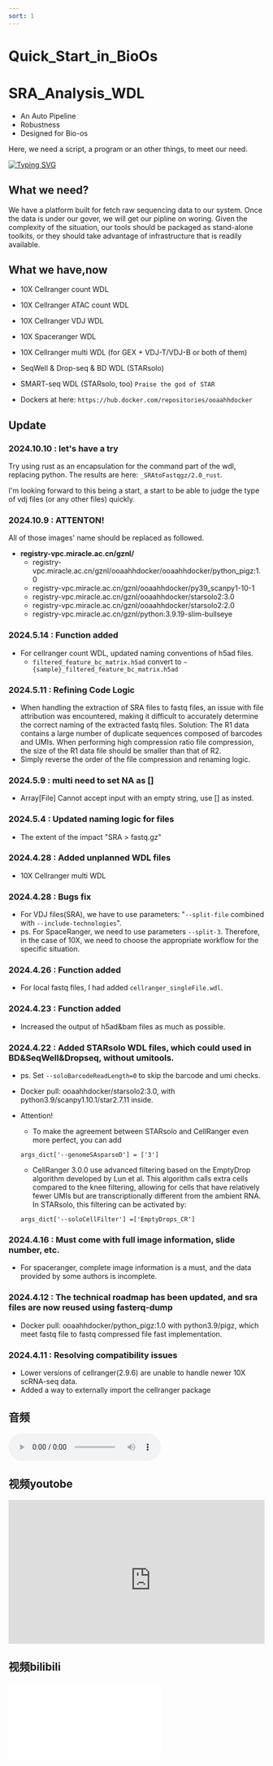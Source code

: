 ```yaml
---
sort: 1
---
```


# Quick_Start_in_BioOs


# SRA_Analysis_WDL
- An Auto Pipeline
- Robustness
- Designed for Bio-os

Here, we need a script, a program or an other things, to meet our need. 

[![Typing SVG](https://readme-typing-svg.herokuapp.com?font=Courier+New&pause=1000&color=6B4DF7&multiline=true&random=false&width=435&height=80&lines=%E7%AB%99++%E5%9C%A8++%E5%B7%A8++%E4%BA%BA++%E7%9A%84++%E8%82%A9++%E8%86%80++;Stand+on+the+shoulders+of+giants)](https://git.io/typing-svg)

What we need?
-----------------------
We have a platform built for fetch raw sequencing data to our system. Once the data is under our gover, we will get our pipline on woring. Given the complexity of the situation, our tools should be packaged as stand-alone toolkits, or they should take advantage of infrastructure that is readily available.


What we have,now
-----------------------
  - 10X Cellranger count WDL
  - 10X Cellranger ATAC count WDL
  - 10X Cellranger VDJ WDL
  - 10X Spaceranger WDL
  - 10X Cellranger multi WDL (for GEX + VDJ-T/VDJ-B or both of them)
  - SeqWell & Drop-seq & BD WDL (STARsolo)
  - SMART-seq WDL (STARsolo, too)
`Praise the god of STAR`

  - Dockers at here: `https://hub.docker.com/repositories/ooaahhdocker`


Update
-----------------------

### 2024.10.10 : let's have a try
Try using rust as an encapsulation for the command part of the wdl, replacing python.
The results are here: `_SRAtoFastqgz/2.0_rust`. 

I'm looking forward to this being a start, a start to be able to judge the type of vdj files (or any other files) quickly.

### 2024.10.9 : ATTENTON!
All of those images' name should be replaced as followed.
  - **registry-vpc.miracle.ac.cn/gznl/**
    - registry-vpc.miracle.ac.cn/gznl/ooaahhdocker/ooaahhdocker/python_pigz:1.0
    - registry-vpc.miracle.ac.cn/gznl/ooaahhdocker/py39_scanpy1-10-1
    - registry-vpc.miracle.ac.cn/gznl/ooaahhdocker/starsolo2:3.0
    - registry-vpc.miracle.ac.cn/gznl/ooaahhdocker/starsolo2:2.0
    - registry-vpc.miracle.ac.cn/gznl/python:3.9.19-slim-bullseye

### 2024.5.14 : Function added
  - For cellranger count WDL, updated naming conventions of h5ad files.
    - `filtered_feature_bc_matrix.h5ad` convert to `~{sample}_filtered_feature_bc_matrix.h5ad`

### 2024.5.11 : Refining Code Logic
  - When handling the extraction of SRA files to fastq files, an issue with file attribution was encountered, making it difficult to accurately determine the correct naming of the extracted fastq files. Solution: The R1 data contains a large number of duplicate sequences composed of barcodes and UMIs. When performing high compression ratio file compression, the size of the R1 data file should be smaller than that of R2.
  - Simply reverse the order of the file compression and renaming logic.

### 2024.5.9 : multi need to set NA as []
  - Array[File] Cannot accept input with an empty string, use [] as insted.


### 2024.5.4 : Updated naming logic for files
  - The extent of the impact "SRA > fastq.gz"

### 2024.4.28 : Added unplanned WDL files
  - 10X Cellranger multi WDL

### 2024.4.28 : Bugs fix
  - For VDJ files(SRA), we have to use parameters: "`--split-file` combined with `--include-technologies`".
  - ps. For SpaceRanger, we need to use parameters `--split-3`. Therefore, in the case of 10X, we need to choose the appropriate workflow for the specific situation.

### 2024.4.26 : Function added
  - For local fastq files, I had added `cellranger_singleFile.wdl`.

### 2024.4.23 : Function added
  - Increased the output of h5ad&bam files as much as possible.

### 2024.4.22 : Added STARsolo WDL files, which could used in BD&SeqWell&Dropseq, without umitools.
  - ps. Set `--soloBarcodeReadLength=0` to skip the barcode and umi checks.
  - Docker pull: ooaahhdocker/starsolo2:3.0, with python3.9/scanpy1.10.1/star2.7.11 inside.
  - Attention!
    - To make the agreement between STARsolo and CellRanger even more perfect, you can add
    
    `args_dict['--genomeSAsparseD'] = ['3']`
    
    - CellRanger 3.0.0 use advanced filtering based on the EmptyDrop algorithm developed by Lun et al. This algorithm calls extra cells compared to the knee filtering, allowing for       cells that have relatively fewer UMIs but are transcriptionally different from the ambient RNA. In STARsolo, this filtering can be activated by:
    
    `args_dict['--soloCellFilter'] =['EmptyDrops_CR']`

### 2024.4.16 : Must come with full image information, slide number, etc.
  - For spaceranger, complete image information is a must, and the data provided by some authors is incomplete.

### 2024.4.12 : The technical roadmap has been updated, and sra files are now reused using fasterq-dump
  - Docker pull: ooaahhdocker/python_pigz:1.0 with python3.9/pigz, which meet fastq file to fastq compressed file fast implementation.

### 2024.4.11 : Resolving compatibility issues
  - Lower versions of cellranger(2.9.6) are unable to handle newer 10X scRNA-seq data.
  - Added a way to externally import the cellranger package

## 音频
<audio controls>
  <source src="music/Retirement.mp3" type="audio/mp3">
</audio>

## 视频youtobe
<div style="position: relative; padding-bottom: 56.25%; height: 0; overflow: hidden;">
  <iframe width="560" height="315" src="https://www.youtube.com/embed/mgbjhzDndOY?si=n7WVtwtU2q5XKxft" title="YouTube video player" frameborder="0" allow="accelerometer; autoplay; clipboard-write; encrypted-media; gyroscope; picture-in-picture; web-share" referrerpolicy="strict-origin-when-cross-origin" allowfullscreen></iframe>
</div>

## 视频bilibili
<div style="position: relative; padding-bottom: 56.25%; height: 0; overflow: hidden;">
  <iframe src="//player.bilibili.com/player.html?isOutside=true&aid=113350260297623&bvid=BV1QvyHYeEuE&cid=26410156129&p=1" scrolling="no" border="0" frameborder="no" framespacing="0" allowfullscreen="true"></iframe>
</div>
